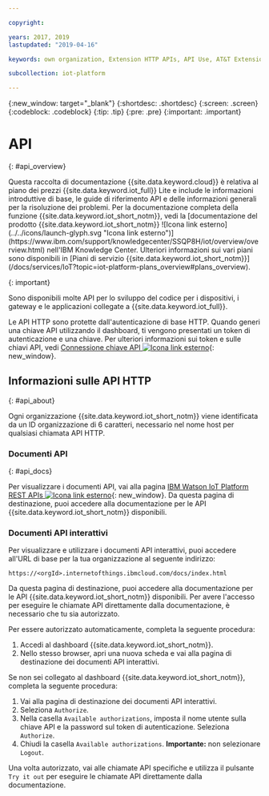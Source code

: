 ```yaml
---

copyright:

years: 2017, 2019
lastupdated: "2019-04-16"

keywords: own organization, Extension HTTP APIs, API Use, AT&T Extension, Administer AT&T

subcollection: iot-platform

---
```


{:new_window: target="\_blank"}
{:shortdesc: .shortdesc}
{:screen: .screen}
{:codeblock: .codeblock}
{:tip: .tip}
{:pre: .pre}
{:important: .important}


# API
{: #api_overview}

<p>Questa raccolta di documentazione {{site.data.keyword.cloud}} è relativa al piano dei prezzi {{site.data.keyword.iot_full}} Lite e include le informazioni introduttive di base, le guide di riferimento API e delle informazioni generali per la risoluzione dei problemi.
Per la documentazione completa della funzione {{site.data.keyword.iot_short_notm}}, vedi la [documentazione del prodotto {{site.data.keyword.iot_short_notm}} ![Icona link esterno](../../icons/launch-glyph.svg "Icona link esterno")](https://www.ibm.com/support/knowledgecenter/SSQP8H/iot/overview/overview.html) nell'IBM Knowledge Center. Ulteriori informazioni sui vari piani sono disponibili in [Piani di servizio {{site.data.keyword.iot_short_notm}}](/docs/services/IoT?topic=iot-platform-plans_overview#plans_overview). 
</p>
{: important}

Sono disponibili molte API per lo sviluppo del codice per i dispositivi, i gateway e le applicazioni collegate a {{site.data.keyword.iot_full}}.

Le API HTTP sono protette dall'autenticazione di base HTTP. Quando generi una chiave API utilizzando il dashboard, ti vengono presentati un token di autenticazione e una chiave. Per ulteriori informazioni sui token e sulle chiavi API, vedi [Connessione chiave API ![Icona link esterno](../../../icons/launch-glyph.svg)](https://www.ibm.com/support/knowledgecenter/SSQP8H/iot/platform/platform_authorization.html#api-key){: new_window}.


## Informazioni sulle API HTTP
{: #api_about}

Ogni organizzazione {{site.data.keyword.iot_short_notm}} viene identificata da un ID organizzazione di 6 caratteri, necessario nel nome host per qualsiasi chiamata API HTTP.   

### Documenti API
{: #api_docs}

Per visualizzare i documenti API, vai alla pagina [IBM Watson IoT Platform REST APIs ![Icona link esterno](../../../icons/launch-glyph.svg)](https://docs.internetofthings.ibmcloud.com/apis/swagger/index.html){: new_window}. Da questa pagina di destinazione, puoi accedere alla documentazione per le API {{site.data.keyword.iot_short_notm}} disponibili. 

### Documenti API interattivi

Per visualizzare e utilizzare i documenti API interattivi, puoi accedere all'URL di base per la tua organizzazione al seguente indirizzo: 

`https://<orgId>.internetofthings.ibmcloud.com/docs/index.html`

Da questa pagina di destinazione, puoi accedere alla documentazione per le API {{site.data.keyword.iot_short_notm}} disponibili. Per avere l'accesso per eseguire le chiamate API direttamente dalla documentazione, è necessario che tu sia autorizzato. 

Per essere autorizzato automaticamente, completa la seguente procedura: 

1. Accedi al dashboard {{site.data.keyword.iot_short_notm}}.
2. Nello stesso browser, apri una nuova scheda e vai alla pagina di destinazione dei documenti API interattivi. 

Se non sei collegato al dashboard {{site.data.keyword.iot_short_notm}}, completa la seguente procedura:

1. Vai alla pagina di destinazione dei documenti API interattivi. 
2. Seleziona `Authorize`.
3. Nella casella `Available authorizations`, imposta il nome utente sulla chiave API e la password sul token di autenticazione. Seleziona `Authorize`.
4. Chiudi la casella `Available authorizations`. **Importante:** non selezionare `Logout`.

Una volta autorizzato, vai alle chiamate API specifiche e utilizza il pulsante `Try it out` per eseguire le chiamate API direttamente dalla documentazione. 

<!-- To authenticate requests to the application API, set the username to the API key and the password to the authentication token. -->
